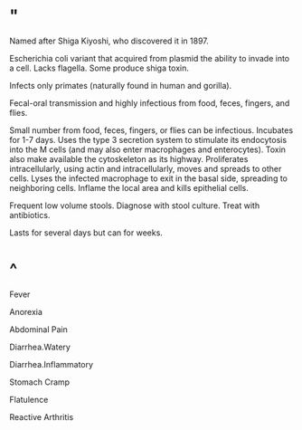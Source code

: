 # "

Named after Shiga Kiyoshi, who discovered it in 1897.

Escherichia coli variant that acquired from plasmid the ability to invade into a cell.
Lacks flagella.
Some produce shiga toxin.

Infects only primates (naturally found in human and gorilla).

Fecal-oral transmission and highly infectious from food, feces, fingers, and flies.

Small number from food, feces, fingers, or flies can be infectious.
Incubates for 1-7 days.
Uses the type 3 secretion system to stimulate its endocytosis into the M cells (and may also enter macrophages and enterocytes).
Toxin also make available the cytoskeleton as its highway.
Proliferates intracellularly, using actin and intracellularly, moves and spreads to other cells.
Lyses the infected macrophage to exit in the basal side, spreading to neighboring cells.
Inflame the local area and kills epithelial cells.

Frequent low volume stools.
Diagnose with stool culture.
Treat with antibiotics.

Lasts for several days but can for weeks.

# ^

Fever

Anorexia

Abdominal Pain

Diarrhea.Watery

Diarrhea.Inflammatory

Stomach Cramp

Flatulence

Reactive Arthritis
